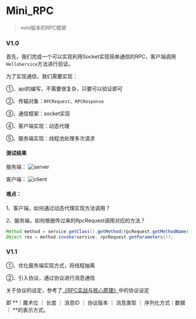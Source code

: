 # Mini_RPC
>  mini版本的RPC框架



### V1.0

首先，我们完成一个可以实现利用Socket实现简单通信的RPC，客户端调用`HelloService`方法进行验证。

为了实现通信，我们需要实现：

①、api的编写，不需要很复杂，只要可以验证即可

②、传输对象：`RPCRequest`、`RPCResponse`

③、通信框架：socket实现

④、客户端实现：动态代理

⑤、服务端实现：线程池处理多次请求

#### 测试结果

服务端：
![server](https://markdown-image-1257239969.cos.ap-nanjing.myqcloud.com/2022/04/07/jie-ping20220407-xia-wu45952.png)

客户端：
![client](https://markdown-image-1257239969.cos.ap-nanjing.myqcloud.com/2022/04/07/jie-ping20220407-xia-wu50114.png)

#### 难点：

1、客户端，如何通过动态代理实现方法调用？



2、服务端，如何根据传过来的RpcRequest调用对应的方法？

```java
Method method = service.getClass().getMethod(rpcRequest.getMethodName(), rpcRequest.getParameterType());
Object res = method.invoke(service, rpcRequest.getParameters());
```

### V1.1
①、优化服务端实现方式，将线程抽离

②、引入协议，通过协议进行消息通信

关于协议的设定，参考了[《RPC实战与核心原理》](https://time.geekbang.org/column/article/199651)中的协议设定

即 **｜魔术位 ｜ 长度 ｜ 消息ID ｜ 协议版本 ｜ 消息类型 ｜ 序列化方式｜数据｜ **的表示方式。 

